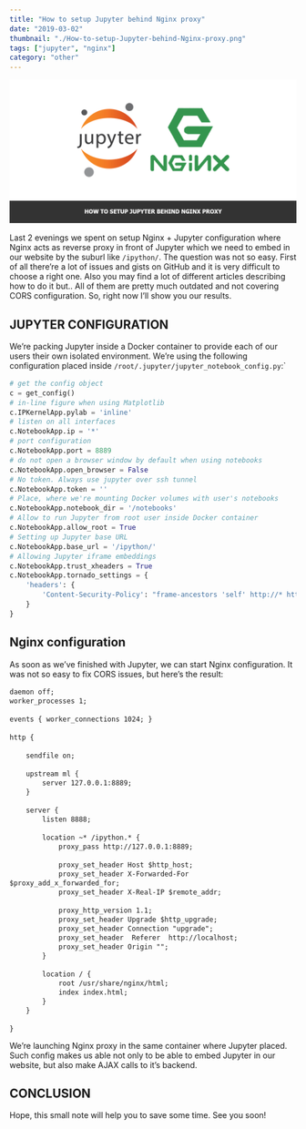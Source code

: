 ```yaml
---
title: "How to setup Jupyter behind Nginx proxy"
date: "2019-03-02"
thumbnail: "./How-to-setup-Jupyter-behind-Nginx-proxy.png"
tags: ["jupyter", "nginx"]
category: "other"
---
```


![How to setup Jupyter behind Nginx proxy](How-to-setup-Jupyter-behind-Nginx-proxy.png)

Last 2 evenings we spent on setup Nginx + Jupyter configuration where Nginx acts as reverse proxy in front of Jupyter which we need to embed in our website by the suburl like `/ipython/`. The question was not so easy. First of all there’re a lot of issues and gists on GitHub and it is very difficult to choose a right one. Also you may find a lot of different articles describing how to do it but.. All of them are pretty much outdated and not covering CORS configuration. So, right now I’ll show you our results.

## JUPYTER CONFIGURATION

We’re packing Jupyter inside a Docker container to provide each of our users their own isolated environment.  We’re using the following configuration placed inside `/root/.jupyter/jupyter_notebook_config.py`:`

```python
# get the config object
c = get_config()  
# in-line figure when using Matplotlib
c.IPKernelApp.pylab = 'inline'
# listen on all interfaces
c.NotebookApp.ip = '*' 
# port configuration
c.NotebookApp.port = 8889
# do not open a browser window by default when using notebooks
c.NotebookApp.open_browser = False
# No token. Always use jupyter over ssh tunnel
c.NotebookApp.token = ''
# Place, where we're mounting Docker volumes with user's notebooks
c.NotebookApp.notebook_dir = '/notebooks'
# Allow to run Jupyter from root user inside Docker container
c.NotebookApp.allow_root = True 
# Setting up Jupyter base URL
c.NotebookApp.base_url = '/ipython/'
# Allowing Jupyter iframe embeddings
c.NotebookApp.trust_xheaders = True 
c.NotebookApp.tornado_settings = {
    'headers': {
        'Content-Security-Policy': "frame-ancestors 'self' http://* https://*",
    }
}
```

## Nginx configuration

As soon as we’ve finished with Jupyter, we can start Nginx configuration. It was not so easy to fix CORS issues, but here’s the result:

```nginx
daemon off;
worker_processes 1;

events { worker_connections 1024; }

http {

    sendfile on;

    upstream ml {
        server 127.0.0.1:8889;
    }

    server {
        listen 8888;

        location ~* /ipython.* {
            proxy_pass http://127.0.0.1:8889;

            proxy_set_header Host $http_host;
            proxy_set_header X-Forwarded-For $proxy_add_x_forwarded_for;
            proxy_set_header X-Real-IP $remote_addr;

            proxy_http_version 1.1;
            proxy_set_header Upgrade $http_upgrade;
            proxy_set_header Connection "upgrade";
            proxy_set_header  Referer  http://localhost;
            proxy_set_header Origin "";
        }

        location / {
            root /usr/share/nginx/html;
            index index.html;
        }
    }

}
```

We’re launching Nginx proxy in the same container where Jupyter placed. Such config makes us able not only to be able to embed Jupyter in our website, but also make AJAX calls to it’s backend.

## CONCLUSION

Hope, this small note will help you to save some time. See you soon!

